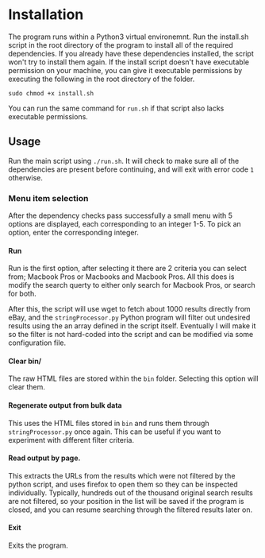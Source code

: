 # Installation

The program runs within a Python3 virtual environemnt. Run the install.sh script in the root directory of the program to install all of the required dependencies.
If you already have these dependencies installed, the script won't try to install them again. If the install script doesn't have executable permission on your
machine, you can give it executable permissions by executing the following in the root directory of the folder.

`sudo chmod +x install.sh`

You can run the same command for `run.sh` if that script also lacks executable permissions.

## Usage

Run the main script using `./run.sh`. It will check to make sure all of the dependencies are present before continuing, and will exit with error code `1` otherwise.

### Menu item selection

After the dependency checks pass successfully a small menu with 5 options are displayed, each corresponding to an integer 1-5. To pick an option, enter the corresponding
integer.

#### Run
Run is the first option, after selecting it there are 2 criteria you can select from; Macbook Pros or Macbooks and Macbook Pros. All this does is modify the search
querty to either only search for Macbook Pros, or search for both. 

After this, the script will use wget to fetch about 1000 results directly from eBay, and the `stringProcessor.py` Python program will filter out undesired results
using the an array defined in the script itself. Eventually I will make it so the filter is not hard-coded into the script and can be modified via some configuration
file.

#### Clear bin/
The raw HTML files are stored within the `bin` folder. Selecting this option will clear them.

#### Regenerate output from bulk data
This uses the HTML files stored in `bin` and runs them through `stringProcessor.py` once again. This can be useful if you want to experiment with different filter
criteria.

#### Read output by page.
This extracts the URLs from the results which were not filtered by the python script, and uses firefox to open them so they can be inspected individually.
Typically, hundreds out of the thousand original search results are not filtered, so your position in the list will be saved if the program is closed, and you can
resume searching through the filtered results later on.

#### Exit
Exits the program.






